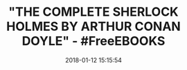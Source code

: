 ---
title: '"THE COMPLETE SHERLOCK HOLMES BY ARTHUR CONAN DOYLE" - #FreeEBOOKS'
name: The Complete Sherlock Holmes (Knickerbocker Classics)
date: '2018-01-12 15:15:54'
buy_now: >-
  https://www.amazon.com/Complete-Sherlock-Holmes-Knickerbocker-Classics-ebook/dp/B078VJVRNK?SubscriptionId=AKIAIA5RBQIWQVTCUEUQ&tag=coldcutdeals-20&linkCode=xm2&camp=2025&creative=165953&creativeASIN=B078VJVRNK
description_markdown: |-
  The Complete Sherlock Holmes (Knickerbocker Classics)

   
tweet_id_str: '951835132062773248'
price: ''
you_save: ''
asin: B078VJVRNK
image: 'https://images-na.ssl-images-amazon.com/images/I/41W5Q%2B6P7ML.jpg'

---